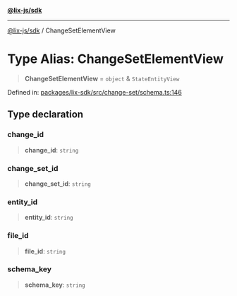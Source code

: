 [**@lix-js/sdk**](../README.md)

***

[@lix-js/sdk](../README.md) / ChangeSetElementView

# Type Alias: ChangeSetElementView

> **ChangeSetElementView** = `object` & `StateEntityView`

Defined in: [packages/lix-sdk/src/change-set/schema.ts:146](https://github.com/opral/monorepo/blob/3bcc1f95be292671fbdc30a84e807512030f233b/packages/lix-sdk/src/change-set/schema.ts#L146)

## Type declaration

### change\_id

> **change\_id**: `string`

### change\_set\_id

> **change\_set\_id**: `string`

### entity\_id

> **entity\_id**: `string`

### file\_id

> **file\_id**: `string`

### schema\_key

> **schema\_key**: `string`

